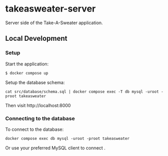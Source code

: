 # takeasweater-server

Server side of the Take-A-Sweater application.

## Local Development

### Setup

Start the application:

```
$ docker compose up
```

Setup the database schema:

```
cat src/database/schema.sql | docker compose exec -T db mysql -uroot -proot takeasweater
```

Then visit http://localhost:8000

###  Connecting to the database

To connect to the database:

```
docker compose exec db mysql -uroot -proot takeasweater
```

Or use your preferred MySQL client to connect .
